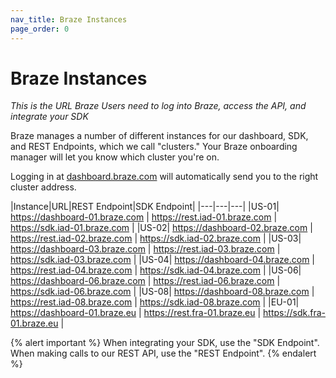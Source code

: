 ```yaml
---
nav_title: Braze Instances
page_order: 0
---
```


# Braze Instances

_This is the URL Braze Users need to log into Braze, access the API, and integrate your SDK_

Braze manages a number of different instances for our dashboard, SDK, and REST Endpoints, which we call "clusters." Your Braze onboarding manager will let you know which cluster you're on. 

Logging in at [dashboard.braze.com](https://dashboard.braze.com) will automatically send you to the right cluster address.

|Instance|URL|REST Endpoint|SDK Endpoint|
|---|---|---|
|US-01| https://dashboard-01.braze.com | https://rest.iad-01.braze.com | https://sdk.iad-01.braze.com |
|US-02| https://dashboard-02.braze.com | https://rest.iad-02.braze.com | https://sdk.iad-02.braze.com |
|US-03| https://dashboard-03.braze.com | https://rest.iad-03.braze.com | https://sdk.iad-03.braze.com |
|US-04| https://dashboard-04.braze.com | https://rest.iad-04.braze.com | https://sdk.iad-04.braze.com |
|US-06| https://dashboard-06.braze.com | https://rest.iad-06.braze.com | https://sdk.iad-06.braze.com |
|US-08| https://dashboard-08.braze.com | https://rest.iad-08.braze.com | https://sdk.iad-08.braze.com |
|EU-01| https://dashboard-01.braze.eu | https://rest.fra-01.braze.eu | https://sdk.fra-01.braze.eu |

{% alert important %}
When integrating your SDK, use the "SDK Endpoint". When making calls to our REST API, use the "REST Endpoint".
{% endalert %}
